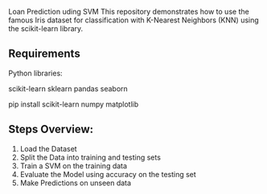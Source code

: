 Loan Prediction uding SVM
This repository demonstrates how to use the famous Iris dataset for classification with K-Nearest Neighbors (KNN) using the scikit-learn library.


Requirements
------------------
Python libraries:

scikit-learn
sklearn
pandas
seaborn


pip install scikit-learn numpy matplotlib

Steps Overview:
------------------
1. Load the  Dataset
2. Split the Data into training and testing sets
3. Train a SVM on the training data
4. Evaluate the Model using accuracy on the testing set
5. Make Predictions on unseen data